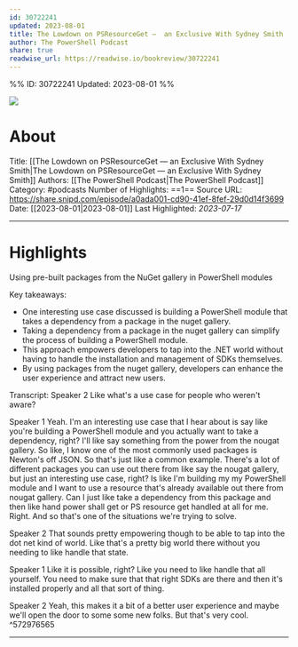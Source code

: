 ```yaml
---
id: 30722241
updated: 2023-08-01
title: The Lowdown on PSResourceGet —  an Exclusive With Sydney Smith
author: The PowerShell Podcast
share: true
readwise_url: https://readwise.io/bookreview/30722241
---
```


%%
ID: 30722241
Updated: 2023-08-01
%%

![]( https://wsrv.nl/?url=https%3A%2F%2Fdeow9bq0xqvbj.cloudfront.net%2Fimage-logo%2F13765593%2Fpowershell-podcast-logo_cju753.jpg&w=100&h=100)

# About
Title: [[The Lowdown on PSResourceGet —  an Exclusive With Sydney Smith|The Lowdown on PSResourceGet —  an Exclusive With Sydney Smith]]
Authors: [[The PowerShell Podcast|The PowerShell Podcast]]
Category: #podcasts
Number of Highlights: ==1==
Source URL: https://share.snipd.com/episode/a0ada001-cd90-41ef-8fef-29d0d14f3699
Date: [[2023-08-01|2023-08-01]]
Last Highlighted: *2023-07-17*

---

# Highlights

Using pre-built packages from the NuGet gallery in PowerShell modules

Key takeaways:
- One interesting use case discussed is building a PowerShell module that takes a dependency from a package in the nuget gallery.
- Taking a dependency from a package in the nuget gallery can simplify the process of building a PowerShell module.
- This approach empowers developers to tap into the .NET world without having to handle the installation and management of SDKs themselves.
- By using packages from the nuget gallery, developers can enhance the user experience and attract new users.

Transcript:
Speaker 2
Like what's a use case for people who weren't aware?

Speaker 1
Yeah. I'm an interesting use case that I hear about is say like you're building a PowerShell module and you actually want to take a dependency, right? I'll like say something from the power from the nougat gallery. So like, I know one of the most commonly used packages is Newton's off JSON. So that's just like a common example. There's a lot of different packages you can use out there from like say the nougat gallery, but just an interesting use case, right? Is like I'm building my my PowerShell module and I want to use a resource that's already available out there from nougat gallery. Can I just like take a dependency from this package and then like hand power shall get or PS resource get handled at all for me. Right. And so that's one of the situations we're trying to solve.

Speaker 2
That sounds pretty empowering though to be able to tap into the dot net kind of world. Like that's a pretty big world there without you needing to like handle that state.

Speaker 1
Like it is possible, right? Like you need to like handle that all yourself. You need to make sure that that right SDKs are there and then it's installed properly and all that sort of thing.

Speaker 2
Yeah, this makes it a bit of a better user experience and maybe we'll open the door to some some new folks. But that's very cool. ^572976565

---